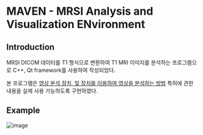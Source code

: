# MAVEN - MRSI Analysis and Visualization ENvironment

## Introduction
MRSI DICOM 데이터를 T1 형식으로 변환하여 T1 MRI 이미지를 분석하는 프로그램으로 C++, Qt framework를 사용하여 작성되었다.

본 프로그램은 [영상 분석 장치, 및 장치를 이용하여 영상을 분석하는 방법](https://doi.org/10.8080/1020150188779) 특허에 관한 내용을 실제 사용 가능하도록 구현하였다.

## Example
![image](https://user-images.githubusercontent.com/20486220/144003534-86b8403e-1d44-4095-a3eb-087dd885aa8a.png)
